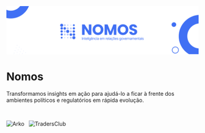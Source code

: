 ![Nomos](https://github.com/nomosapp/.github/blob/a841fd4d1150469f6a436620084a35599e76bfb0/profile/assets/cover.png)

<h1>Nomos</h1>
<p>Transformamos insights em ação para ajudá-lo a ficar à frente dos ambientes políticos e regulatórios em rápida evolução.</p>
<br/>

<p>
<img alt="Arko" src="https://uploads-ssl.webflow.com/6449cc474981078fd221e14c/6449d3df498107b40b228a5a_Arko-logo.svg" height="64"/>
&nbsp;
<img alt="TradersClub" src="https://uploads-ssl.webflow.com/6449cc474981078fd221e14c/6449d3ea7651e280bd22bc28_TC-logo.svg" height="64"/>
</p>
